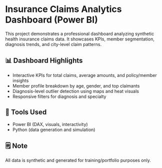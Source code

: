 # Insurance Claims Analytics Dashboard (Power BI)

This project demonstrates a professional dashboard analyzing synthetic health insurance claims data. It showcases KPIs, member segmentation, diagnosis trends, and city-level claim patterns.

## 📊 Dashboard Highlights
- Interactive KPIs for total claims, average amounts, and policy/member insights
- Member profile breakdown by age, gender, and top claimants
- Diagnosis-level outlier detection using maps and heat visuals
- Responsive filters for diagnosis and specialty

## 🔧 Tools Used
- Power BI (DAX, visuals, interactivity)
- Python (data generation and simulation)

## 🗒️ Note
All data is synthetic and generated for training/portfolio purposes only.
